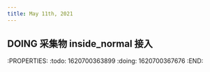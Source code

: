 ```yaml
---
title: May 11th, 2021
---
```


## DOING 采集物 inside_normal 接入
:PROPERTIES:
:todo: 1620700363899
:doing: 1620700367676
:END:
